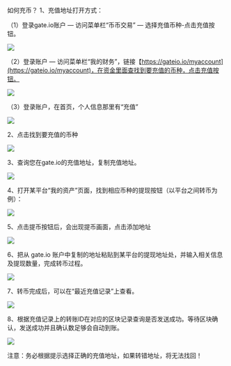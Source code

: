 如何充币？
1、充值地址打开方式：

（1）登录gate.io账户 — 访问菜单栏“币币交易” — 选择充值币种-点击充值按钮。

![](https://gateimg.opencoding.com/help/jpg/czytb_1.01.jpg)

（2）登录账户 — 访问菜单栏“我的财务”，链接【https://gateio.io/myaccount](https://gateio.io/myaccount)，在资金里面查找到要充值的币种，点击充值按钮。

![](https://gateimg.opencoding.com/help/jpg/czytb_1.02.jpg)

（3）登录账户，在首页，个人信息那里有“充值”

![](https://gateimg.opencoding.com/help/jpg/czytb_1.03.jpg)

2、点击找到要充值的币种

![](https://gateimg.opencoding.com/help/jpg/czytb_1.04.jpg)

3、查询您在gate.io的充值地址，复制充值地址。

![](https://gateimg.opencoding.com/help/jpg/czytb_1.05.jpg)

4、打开某平台“我的资产”页面，找到相应币种的提现按钮（以平台之间转币为例）：

![](https://gateimg.opencoding.com/help/jpg/czytb_1.06.jpg)

5、点击提币按钮后，会出现提币画面，点击添加地址

![](https://gateimg.opencoding.com/help/jpg/czytb_1.07.jpg)

6、把从 gate.io 账户中复制的地址粘贴到某平台的提现地址处，并输入相关信息及提现数量，完成转币过程。

![](https://gateimg.opencoding.com/help/jpg/czytb_1.08.jpg)

7、转币完成后，可以在“最近充值记录”上查看。

![](https://gateimg.opencoding.com/help/jpg/czytb_1.09.jpg)

8、根据充值记录上的转账ID在对应的区块记录查询是否发送成功。等待区块确认，发送成功并且确认数足够会自动到账。

![](https://gateimg.opencoding.com/help/jpg/czytb_1.10.jpg)

注意：务必根据提示选择正确的充值地址，如果转错地址，将无法找回！
